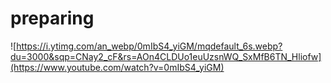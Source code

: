 # preparing  
![https://i.ytimg.com/an_webp/0mIbS4_yiGM/mqdefault_6s.webp?du=3000&sqp=CNay2_cF&rs=AOn4CLDUo1euUzsnWQ_SxMfB6TN_Hliofw](https://www.youtube.com/watch?v=0mIbS4_yiGM)
